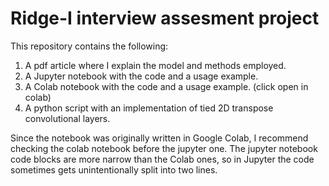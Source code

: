 # Ridge-I interview assesment project

This repository contains the following:

1. A pdf article where I explain the model and methods employed.
2. A Jupyter notebook with the code and a usage example.
3. A Colab notebook with the code and a usage example. (click open in colab)
3. A python script with an implementation of tied 2D transpose convolutional layers.

Since the notebook was originally written in Google Colab, I recommend checking the colab notebook before the jupyter one. The jupyter notebook code blocks are more narrow than the Colab ones, so in Jupyter the code sometimes gets unintentionally split into two lines.
